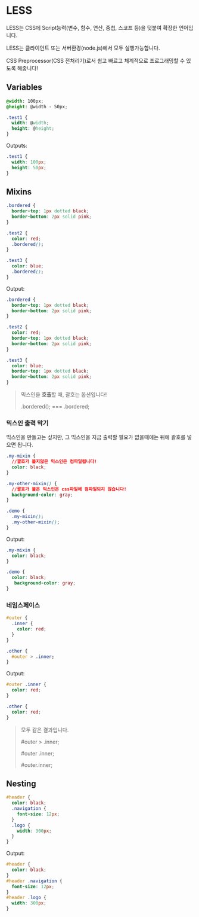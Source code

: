 # LESS

LESS는 CSS에 Script능력(변수, 함수, 연산, 중첩, 스코프 등)을 덧붙여 확장한 언어입니다.

LESS는 클라이언트 또는 서버환경(node.js)에서 모두 실행가능합니다.

CSS Preprocessor(CSS 전처리기)로서 쉽고 빠르고 체계적으로 프로그래밍할 수 있도록 해줍니다!



<h2>
  Variables
</h2>

```css
@width: 100px;
@height: @width - 50px;

.test1 {
  width: @width;
  height: @height;
}
```

Outputs:

```css
.test1 {
  width: 100px;
  height: 50px;
}
```



## Mixins

```css
.bordered {
  border-top: 1px dotted black;
  border-bottom: 2px solid pink;
}

.test2 {
  color: red;
  .bordered();
}

.test3 {
  color: blue;
  .bordered();
}
```

Output:

```css
.bordered {
  border-top: 1px dotted black;
  border-bottom: 2px solid pink;
}

.test2 {
  color: red;
  border-top: 1px dotted black;
  border-bottom: 2px solid pink;
}

.test3 {
  color: blue;
  border-top: 1px dotted black;
  border-bottom: 2px solid pink;
}
```

> 믹스인을 **호출**할 때, 괄호는 옵션입니다!
>
> .bordered(); === .bordered;

<h3>
  믹스인 출력 막기
</h3>

믹스인을 만들고는 싶지만, 그 믹스인을 지금 출력할 필요가 없을때에는 뒤에 괄호를 넣으면 됩니다.

```css
.my-mixin {
  //괄호가 붙지않은 믹스인은 컴파일됩니다!
  color: black;
}

.my-other-mixin() {
  //괄호가 붙은 믹스인은 css파일에 컴파일되지 않습니다!
  background-color: gray;
}

.demo {
  .my-mixin();
  .my-other-mixin();
}
```

Output:

```css
.my-mixin {
  color: black;
}

.demo {
  color: black;
   background-color: gray;
}
```

### 네임스페이스

```css
#outer {
  .inner {
    color: red;
  }
}

.other {
  #outer > .inner;
}
```

Output:

```css
#outer .inner {
  color: red;
}

.other {
  color: red;
}
```

> 모두 같은 결과입니다.
>
> \#outer > .inner;
>
> \#outer .inner;
>
> \#outer.inner;

<h2>
  Nesting
</h2>

```css
#header {
  color: black;
  .navigation {
    font-size: 12px;
  }
  .logo {
    width: 300px;
  }
}
```

Output:

```css
#header {
  color: black;
}
#header .navigation {
  font-size: 12px;
}
#header .logo {
  width: 300px;
}
```

